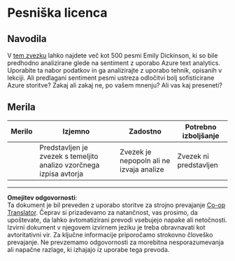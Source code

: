 <!--
CO_OP_TRANSLATOR_METADATA:
{
  "original_hash": "9d2a734deb904caff310d1a999c6bd7a",
  "translation_date": "2025-09-05T14:17:40+00:00",
  "source_file": "6-NLP/3-Translation-Sentiment/assignment.md",
  "language_code": "sl"
}
-->
# Pesniška licenca

## Navodila

V [tem zvezku](https://www.kaggle.com/jenlooper/emily-dickinson-word-frequency) lahko najdete več kot 500 pesmi Emily Dickinson, ki so bile predhodno analizirane glede na sentiment z uporabo Azure text analytics. Uporabite ta nabor podatkov in ga analizirajte z uporabo tehnik, opisanih v lekciji. Ali predlagani sentiment pesmi ustreza odločitvi bolj sofisticirane Azure storitve? Zakaj ali zakaj ne, po vašem mnenju? Ali vas kaj preseneti?

## Merila

| Merilo  | Izjemno                                                                  | Zadostno                                                | Potrebno izboljšanje     |
| -------- | ----------------------------------------------------------------------- | ------------------------------------------------------- | ------------------------ |
|          | Predstavljen je zvezek s temeljito analizo vzorčnega izpisa avtorja      | Zvezek je nepopoln ali ne izvaja analize                | Zvezek ni predstavljen   |

---

**Omejitev odgovornosti**:  
Ta dokument je bil preveden z uporabo storitve za strojno prevajanje [Co-op Translator](https://github.com/Azure/co-op-translator). Čeprav si prizadevamo za natančnost, vas prosimo, da upoštevate, da lahko avtomatizirani prevodi vsebujejo napake ali netočnosti. Izvirni dokument v njegovem izvirnem jeziku je treba obravnavati kot avtoritativni vir. Za ključne informacije priporočamo strokovno človeško prevajanje. Ne prevzemamo odgovornosti za morebitna nesporazumevanja ali napačne razlage, ki izhajajo iz uporabe tega prevoda.